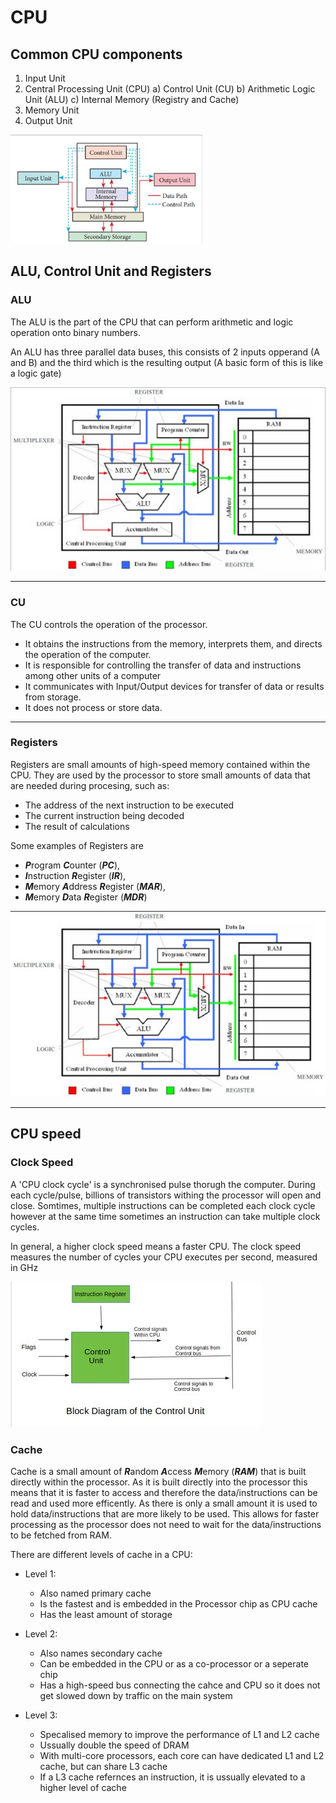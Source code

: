 # CPU

## Common CPU components

1.  Input Unit
2.  Central Processing Unit (CPU)
    a) Control Unit (CU)
    b) Arithmetic Logic Unit (ALU)
    c) Internal Memory (Registry and Cache)
3.  Memory Unit
4.  Output Unit

![b7c3abf3e9b80f72ba2a6ec50e887bc8.png](../../_resources/b7c3abf3e9b80f72ba2a6ec50e887bc8.png)

## ALU, Control Unit and Registers

### ALU

The ALU is the part of the CPU that can perform arithmetic and logic operation onto binary numbers.

An ALU has three parallel data buses, this consists of 2 inputs opperand (A and B) and the third which is the resulting output (A basic form of this is like a logic gate)

![fa49502d6d1649a03aa21523eaa38aea.png](../../_resources/fa49502d6d1649a03aa21523eaa38aea.png)

* * *

### CU

The CU controls the operation of the processor.

- It obtains the instructions from the memory, interprets them, and directs the operation of the computer.
- It is responsible for controlling the transfer of data and instructions among other units of a computer
- It communicates with Input/Output devices for transfer of data or results from storage.
- It does not process or store data.

* * *

### Registers

Registers are small amounts of high-speed memory contained within the CPU. They are used by the processor to store small amounts of data that are needed during procesing, such as:

- The address of the next instruction to be executed
- The current instruction being decoded
- The result of calculations

Some examples of Registers are

- ***P***rogram ***C***ounter (***PC***),
- ***I***nstruction ***R***egister (***IR***),
- ***M***emory ***A***ddress ***R***egister (***MAR***),
- ***M***emory ***D***ata ***R***egister (***MDR***)

![ac2900b6dec7e649256c91ed30f293fa.png](../../_resources/ac2900b6dec7e649256c91ed30f293fa.png)

* * *

## CPU speed

### Clock Speed

A 'CPU clock cycle' is a synchronised pulse thorugh the computer.
During each cycle/pulse, billions of transistors withing the processor will open and close. Somtimes, multiple instructions can be completed each clock cycle however at the same time sometimes an instruction can take multiple clock cycles.

In general, a higher clock speed means a faster CPU. The clock speed measures the number of cycles your CPU executes per second, measured in GHz

![153f8549da09d9b4f904e02c0455cbee.png](../../_resources/153f8549da09d9b4f904e02c0455cbee.png)

### Cache

Cache is a small amount of ***R***andom ***A***ccess ***M***emory (***RAM***) that is built directly within the processor. 
As it is built directly into the processor this means that it is faster to access and therefore the data/instructions can be read and used more efficently.
As there is only a small amount it is used to hold data/instructions that are more likely to be used.
This allows for faster processing as the processor does not need to wait for the data/instructions to be fetched from RAM.

There are different levels of cache in a CPU:

- Level 1:
	- Also named primary cache
	- Is the fastest and is embedded in the Processor chip as CPU cache
	- Has the least amount of storage

- Level 2:
	- Also names secondary cache
	- Can be embedded in the CPU or as a co-processor or a seperate chip
	- Has a high-speed bus connecting the cahce and CPU so it does not get slowed down by traffic on the main system

- Level 3:
	- Specalised memory to improve the performance of L1 and L2 cache
	- Ussually double the speed of DRAM
	- With multi-core processors, each core can have dedicated L1 and L2 cache, but can share L3 cache 
	- If a L3 cache refernces an instruction, it is ussually elevated to a higher level of cache
